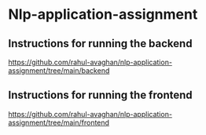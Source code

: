 # Nlp-application-assignment


## Instructions for running the backend

https://github.com/rahul-avaghan/nlp-application-assignment/tree/main/backend

## Instructions for running the frontend

https://github.com/rahul-avaghan/nlp-application-assignment/tree/main/frontend
